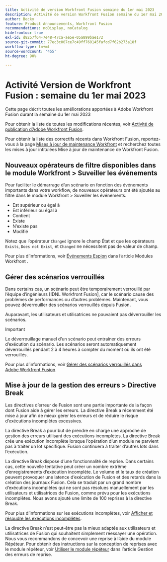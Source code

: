 ```yaml
---
title: Activité de version Workfront Fusion semaine du 1er mai 2023
description: Activité de version Workfront Fusion semaine du 1er mai 2023
author: Becky
feature: Product Announcements, Workfront Fusion
recommendations: noDisplay, noCatalog
hidefromtoc: true
exl-id: d8257f64-7e48-47ca-ae5e-05a899bae172
source-git-commit: 77ec3c007ce7c49ff760145fafcd7f62b273a18f
workflow-type: tm+mt
source-wordcount: '455'
ht-degree: 90%

---
```


# Activité Version de Workfront Fusion : semaine du 1er mai 2023

Cette page décrit toutes les améliorations apportées à Adobe Workfront Fusion durant la semaine du 1er mai 2023

Pour obtenir la liste de toutes les modifications récentes, voir [Activité de publication d’Adobe Workfront Fusion](/help/workfront-fusion/fusion-product-releases/fusion-release-activity.md).

Pour obtenir la liste des correctifs récents dans Workfront Fusion, reportez-vous à la page [Mises à jour de maintenance Workfront](https://experienceleague.adobe.com/docs/workfront-known-issues/releases/current-updates.html) et recherchez toutes les mises à jour intitulées Mise à jour de maintenance de Workfront Fusion.

## Nouveaux opérateurs de filtre disponibles dans le module Workfront > Suveiller les événements

Pour faciliter le démarrage d’un scénario en fonction des événements importants dans votre workflow, de nouveaux opérateurs ont été ajoutés au filtre dans le module Workfront > Suveiller les événements.

* Est supérieur ou égal à
* Est inférieur ou égal à
* Contient
* Existe
* N’existe pas
* Modifié

Notez que l’opérateur `Changed` ignore le champ État et que les opérateurs `Exists`, `Does not Exist`, et `Changed` ne nécessitent pas de valeur de champ.

Pour plus d’informations, voir [Événements Espion](/help/workfront-fusion/references/apps-and-modules/adobe-connectors/workfront-modules.md#triggers) dans l’article Modules Workfront .

## Gérer des scénarios verrouillés

Dans certains cas, un scénario peut être temporairement verrouillé par l’équipe d’ingénieurs [!DNL Workfront Fusion], car le scénario cause des problèmes de performances ou d’autres problèmes. Maintenant, vous pouvez déverrouiller des scénarios verrouillés depuis Fusion.

Auparavant, les utilisateurs et utilisatrices ne pouvaient pas déverrouiller les scénarios.

>[!IMPORTANT]
>
>Le déverrouillage manuel d’un scénario peut entraîner des erreurs d’exécution du scénario. Les scénarios seront automatiquement déverrouillés pendant 2 à 4 heures à compter du moment où ils ont été verrouillés.

Pour plus d’informations, voir [Gérer des scénarios verrouillés dans Adobe Workfront Fusion](/help/workfront-fusion/manage-scenarios/view-manage-locked-scenario.md).

## Mise à jour de la gestion des erreurs > Directive Break

Les directives d’erreur de Fusion sont une partie importante de la façon dont Fusion aide à gérer les erreurs. La directive Break a récemment été mise à jour afin de mieux gérer les erreurs et de réduire le risque d’exécutions incomplètes excessives.

La directive Break a pour but de prendre en charge une approche de gestion des erreurs utilisant des exécutions incomplètes. La directive Break crée une exécution incomplète lorsque l’opération d’un module ne parvient pas à traiter un lot spécifique. Fusion continuera à traiter d’autres lots dans l’exécution.

La directive Break dispose d’une fonctionnalité de reprise. Dans certains cas, cette nouvelle tentative peut créer un nombre extrême d’enregistrements d’exécution incomplète. Le volume et le taux de création peuvent provoquer une latence d’exécution de Fusion et des retards dans la création des journaux Fusion. Cela se traduit par un grand nombre d’exécutions incomplètes qui ne sont pas résolues manuellement par les utilisateurs et utilisatrices de Fusion, comme prévu pour les exécutions incomplètes. Nous avons ajouté une limite de 100 reprises à la directive Break.

Pour plus d’informations sur les exécutions incomplètes, voir [Afficher et résoudre les exécutions incomplètes](/help/workfront-fusion/manage-scenarios/view-and-resolve-incomplete-executions.md).

La directive Break n’est peut-être pas la mieux adaptée aux utilisateurs et utilisatrices de Fusion qui souhaitent simplement réessayer une opération. Nous vous recommandons de concevoir une reprise à l’aide du module Répéteur. Pour obtenir des instructions sur la conception de reprises avec le module répéteur, voir [Utiliser le module répéteur](/help/workfront-fusion/create-scenarios/config-error-handling/retry.md#use-the-repeater-module) dans l’article Gestion des erreurs de reprise.
